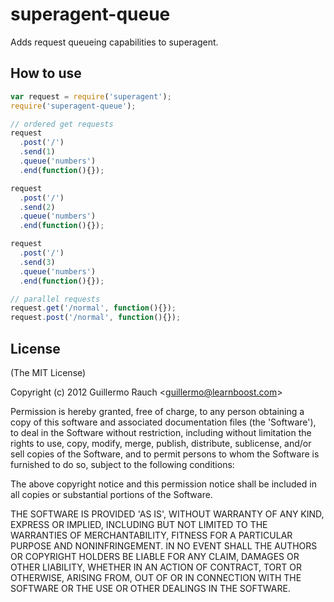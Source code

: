
# superagent-queue

Adds request queueing capabilities to superagent.

## How to use

```js
var request = require('superagent');
require('superagent-queue');

// ordered get requests
request
  .post('/')
  .send(1)
  .queue('numbers')
  .end(function(){});

request
  .post('/')
  .send(2)
  .queue('numbers')
  .end(function(){});

request
  .post('/')
  .send(3)
  .queue('numbers')
  .end(function(){});

// parallel requests
request.get('/normal', function(){});
request.post('/normal', function(){});
```

## License 

(The MIT License)

Copyright (c) 2012 Guillermo Rauch &lt;guillermo@learnboost.com&gt;

Permission is hereby granted, free of charge, to any person obtaining
a copy of this software and associated documentation files (the
'Software'), to deal in the Software without restriction, including
without limitation the rights to use, copy, modify, merge, publish,
distribute, sublicense, and/or sell copies of the Software, and to
permit persons to whom the Software is furnished to do so, subject to
the following conditions:

The above copyright notice and this permission notice shall be
included in all copies or substantial portions of the Software.

THE SOFTWARE IS PROVIDED 'AS IS', WITHOUT WARRANTY OF ANY KIND,
EXPRESS OR IMPLIED, INCLUDING BUT NOT LIMITED TO THE WARRANTIES OF
MERCHANTABILITY, FITNESS FOR A PARTICULAR PURPOSE AND NONINFRINGEMENT.
IN NO EVENT SHALL THE AUTHORS OR COPYRIGHT HOLDERS BE LIABLE FOR ANY
CLAIM, DAMAGES OR OTHER LIABILITY, WHETHER IN AN ACTION OF CONTRACT,
TORT OR OTHERWISE, ARISING FROM, OUT OF OR IN CONNECTION WITH THE
SOFTWARE OR THE USE OR OTHER DEALINGS IN THE SOFTWARE.
